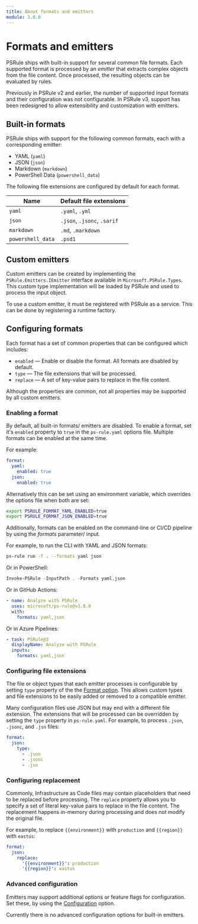 ```yaml
---
title: About formats and emitters
module: 3.0.0
---
```


# Formats and emitters

PSRule ships with built-in support for several common file formats.
Each supported format is processed by an _emitter_ that extracts complex objects from the file content.
Once processed, the resulting objects can be evaluated by rules.

Previously in PSRule v2 and earlier, the number of supported input formats and their configuration was not configurable.
In PSRule v3, support has been redesigned to allow extensibility and customization with emitters.

## Built-in formats

PSRule ships with support for the following common formats, each with a corresponding emitter:

- YAML (`yaml`)
- JSON (`json`)
- Markdown (`markdown`)
- PowerShell Data (`powershell_data`)

The following file extensions are configured by default for each format.

Name              | Default file extensions
----              | -----------------------
`yaml`            | `.yaml`, `.yml`
`json`            | `.json`, `.jsonc`, `.sarif`
`markdown`        | `.md`, `.markdown`
`powershell_data` | `.psd1`

## Custom emitters

Custom emitters can be created by implementing the `PSRule.Emitters.IEmitter` interface available in `Microsoft.PSRule.Types`.
This custom type implementation will be loaded by PSRule and used to process the input object.

To use a custom emitter, it must be registered with PSRule as a service.
This can be done by registering a runtime factory.

## Configuring formats

Each format has a set of common properties that can be configured which includes:

- `enabled` &mdash; Enable or disable the format. All formats are disabled by default.
- `type` &mdash; The file extensions that will be processed.
- `replace` &mdash; A set of key-value pairs to replace in the file content.

Although the properties are common, not all properties may be supported by all custom emitters.

### Enabling a format

By default, all built-in formats/ emitters are disabled.
To enable a format, set it's `enabled` property to `true` in the `ps-rule.yaml` options file.
Multiple formats can be enabled at the same time.

For example:

```yaml
format:
  yaml:
    enabled: true
  json:
    enabled: true
```

Alternatively this can be set using an environment variable, which overrides the options file when both are set:

```bash
export PSRULE_FORMAT_YAML_ENABLED=true
export PSRULE_FORMAT_JSON_ENABLED=true
```

Additionally, formats can be enabled on the command-line or CI/CD pipeline by using the _formats_ parameter/ input.

For example, to run the CLI with YAML and JSON formats:

```bash
ps-rule run -f . --formats yaml json
```

Or in PowerShell:

```powershell
Invoke-PSRule -InputPath . -Formats yaml,json
```

Or in GitHub Actions:

```yaml
- name: Analyze with PSRule
  uses: microsoft/ps-rule@v3.0.0
  with:
    formats: yaml,json
```

Or in Azure Pipelines:

```yaml
- task: PSRule@3
  displayName: Analyze with PSRule
  inputs:
    formats: yaml,json
```

### Configuring file extensions

The file or object types that each emitter processes is configurable by setting `type` property of the the [Format option](PSRule/en-US/about_PSRule_Options.md#format).
This allows custom types and file extensions to be easily added or removed to a compatible emitter.

Many configuration files use JSON but may end with a different file extension.
The extensions that will be processed can be overridden by setting the `type` property in `ps-rule.yaml`.
For example, to process `.json`, `.jsonc`, and `.jsn` files:

```yaml
format:
  json:
    type:
      - .json
      - .jsonc
      - .jsn
```

### Configuring replacement

Commonly, Infrastructure as Code files may contain placeholders that need to be replaced before processing.
The `replace` property allows you to specify a set of literal key-value pairs to replace in the file content.
The replacement happens in-memory during processing and does not modify the original file.

For example, to replace `{{environment}}` with `production` and `{{region}}` with `eastus`:

```yaml
format:
  json:
    replace:
      '{{environment}}': production
      '{{region}}': eastus
```

### Advanced configuration

Emitters may support additional options or feature flags for configuration.
Set these, by using the [Configuration](PSRule/en-US/about_PSRule_Options.md#configuration) option.

Currently there is no advanced configuration options for built-in emitters.
